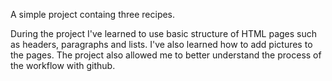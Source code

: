 A simple project containg three recipes.

During the project I've learned to use basic structure of HTML pages such as headers, paragraphs and lists. I've also learned how to add pictures to the pages. The project also allowed me to better understand the process of the workflow with github.